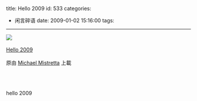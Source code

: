 title: Hello 2009
id: 533
categories:
  - 闲言碎语
date: 2009-01-02 15:16:00
tags:
---

[![](http://m3.img.libdd.com/farm4/2012/0821/17/99EE3D867B3E75003644A8D7BADB101A2D9D7C5EF698_240_120.JPEG)</img>](http://www.flickr.com/photos/definetheline/3154942245/ "photo sharing")
</br>
</br><span>[Hello 2009](http://www.flickr.com/photos/definetheline/3154942245/)
</br>
</br>原由 [Michael Mistretta](http://www.flickr.com/people/definetheline/) 上載
</br></span>
</br>
</br>
</br>

hello 2009